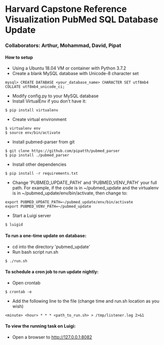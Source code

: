 # Harvard Capstone Reference Visualization PubMed SQL Database Update

### Collaborators: Arthur, Mohammad, David, Pipat

#### How to setup 
- Using a Ubuntu 18.04 VM or container with Python 3.7.2
- Create a blank MySQL database with Unicode-8 character set
```
mysql> CREATE DATABASE <your_database_name> CHARACTER SET utf8mb4 COLLATE utf8mb4_unicode_ci;
```
- Modify config.py to your MySQL database
- Install VirtualEnv if you don't have it:
```
$ pip install virtualenv
```
- Create virtual environment 
```
$ virtualenv env
$ source env/bin/activate
```
- Install pubmed-parser from git
```
$ git clone https://github.com/pipatth/pubmed_parser
$ pip install ./pubmed_parser
```
- Install other dependencies
```
$ pip install -r requirements.txt
```
- Change 'PUBMED_UPDATE_PATH' and 'PUBMED_VENV_PATH' your full path. For example, if the code is in ~/pubmed_update and the virtualenv is in ~/pubmed_update/env/bin/activate, then change to:
```
export PUBMED_UPDATE_PATH=~/pubmed_update/env/bin/activate
export PUBMED_VENV_PATH=~/pubmed_update
```
- Start a Luigi server
```
$ luigid 
```

#### To run a one-time update on database:
- cd into the directory 'pubmed_update'
- Run bash script run.sh
```
$ ./run.sh
```

#### To schedule a cron job to run update nightly:
- Open crontab
```
$ crontab -e
```
- Add the following line to the file (change time and run.sh location  as you wish)
```
<minute> <hour> * * * <path_to_run.sh> > /tmp/listener.log 2>&1
```
#### To view the running task on Luigi:
- Open a browser to http://127.0.0.1:8082